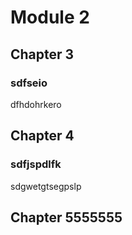 # Module 2

## Chapter 3

### sdfseio

dfhdohrkero

## Chapter 4

### sdfjspdlfk

sdgwetgtsegpslp

## Chapter 5555555

